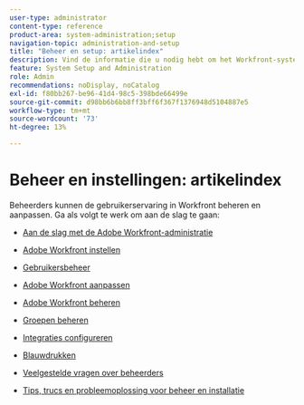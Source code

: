 ```yaml
---
user-type: administrator
content-type: reference
product-area: system-administration;setup
navigation-topic: administration-and-setup
title: "Beheer en setup: artikelindex"
description: Vind de informatie die u nodig hebt om het Workfront-systeem te beheren.
feature: System Setup and Administration
role: Admin
recommendations: noDisplay, noCatalog
exl-id: f80bb267-be96-41d4-98c5-398bde66499e
source-git-commit: d98bb6b6bb8ff3bff6f367f1376948d5104887e5
workflow-type: tm+mt
source-wordcount: '73'
ht-degree: 13%

---
```


# Beheer en instellingen: artikelindex

<!-- Audited: 12/2023 -->

Beheerders kunnen de gebruikerservaring in Workfront beheren en aanpassen. Ga als volgt te werk om aan de slag te gaan:

* [Aan de slag met de Adobe Workfront-administratie](../administration-and-setup/get-started-wf-administration/get-started-with-wf-administration.md)
  <!--
  <li data-mc-conditions="QuicksilverOrClassic.Draft mode"><a href="../administration-and-setup/adobe-admin-console/wf-admin-in-admin-console.md" class="MCXref xref" xrefformat="{para}">Workfront administration in the Adobe Admin Console</a> </li>
  -->

* [Adobe Workfront instellen](../administration-and-setup/set-up-workfront/set-up-workfront.md)
* [Gebruikersbeheer](../administration-and-setup/add-users/add-users.md)
* [Adobe Workfront aanpassen](../administration-and-setup/customize-workfront/customize-workfront.md)
* [Adobe Workfront beheren](../administration-and-setup/manage-workfront/manage-workfront.md)
* [Groepen beheren](../administration-and-setup/manage-groups/manage-groups.md)
* [Integraties configureren](../administration-and-setup/configure-integrations/workfront-integrations.md)
* [Blauwdrukken](../administration-and-setup/blueprints/blueprints.md)
* [Veelgestelde vragen over beheerders](../administration-and-setup/administrator-faqs/adminstrator-faqs.md)
* [Tips, trucs en probleemoplossing voor beheer en installatie](../administration-and-setup/tips-tricks-and-troubleshooting/ttt-admin-setup.md)
